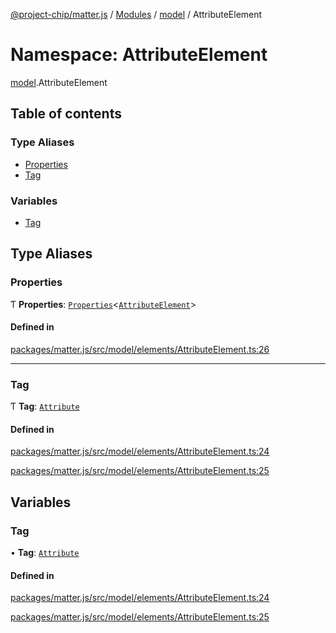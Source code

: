 [@project-chip/matter.js](../README.md) / [Modules](../modules.md) / [model](model.md) / AttributeElement

# Namespace: AttributeElement

[model](model.md).AttributeElement

## Table of contents

### Type Aliases

- [Properties](model.AttributeElement.md#properties)
- [Tag](model.AttributeElement.md#tag)

### Variables

- [Tag](model.AttributeElement.md#tag-1)

## Type Aliases

### Properties

Ƭ **Properties**: [`Properties`](model.BaseElement.md#properties)\<[`AttributeElement`](../interfaces/model.AttributeElement-1.md)\>

#### Defined in

[packages/matter.js/src/model/elements/AttributeElement.ts:26](https://github.com/project-chip/matter.js/blob/558e12c94a201592c28c7bc0743705360b3e5ca6/packages/matter.js/src/model/elements/AttributeElement.ts#L26)

___

### Tag

Ƭ **Tag**: [`Attribute`](../enums/model.ElementTag.md#attribute)

#### Defined in

[packages/matter.js/src/model/elements/AttributeElement.ts:24](https://github.com/project-chip/matter.js/blob/558e12c94a201592c28c7bc0743705360b3e5ca6/packages/matter.js/src/model/elements/AttributeElement.ts#L24)

[packages/matter.js/src/model/elements/AttributeElement.ts:25](https://github.com/project-chip/matter.js/blob/558e12c94a201592c28c7bc0743705360b3e5ca6/packages/matter.js/src/model/elements/AttributeElement.ts#L25)

## Variables

### Tag

• **Tag**: [`Attribute`](../enums/model.ElementTag.md#attribute)

#### Defined in

[packages/matter.js/src/model/elements/AttributeElement.ts:24](https://github.com/project-chip/matter.js/blob/558e12c94a201592c28c7bc0743705360b3e5ca6/packages/matter.js/src/model/elements/AttributeElement.ts#L24)

[packages/matter.js/src/model/elements/AttributeElement.ts:25](https://github.com/project-chip/matter.js/blob/558e12c94a201592c28c7bc0743705360b3e5ca6/packages/matter.js/src/model/elements/AttributeElement.ts#L25)
